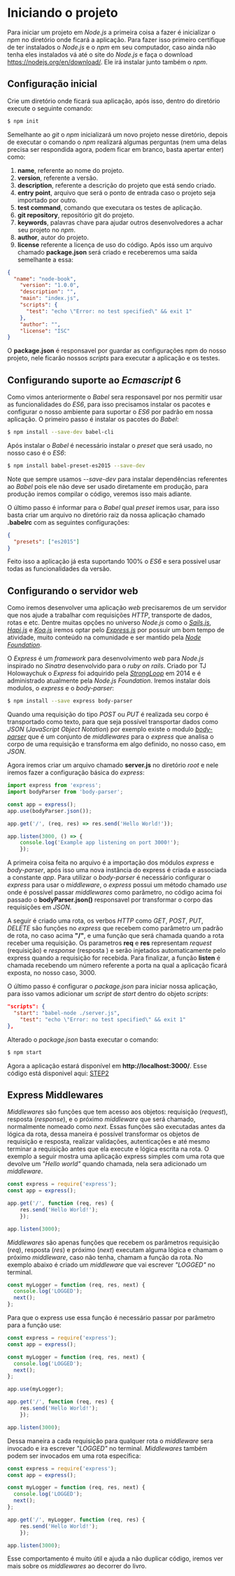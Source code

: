 # Iniciando o projeto

Para iniciar um projeto em *Node.js* a primeira coisa a fazer é inicializar o *npm* no diretório onde ficará a aplicação. Para fazer isso primeiro certifique de ter instalados o *Node.js* e o *npm* em seu computador, caso ainda não tenha eles instalados vá até o site do *Node.js* e faça o download https://nodejs.org/en/download/. Ele irá instalar junto também o *npm*.

## Configuração inicial
Crie um diretório onde ficará sua aplicação, após isso, dentro do diretório execute o seguinte comando:

```sh 
$ npm init
```

Semelhante ao *git* o *npm* inicializará um novo projeto nesse diretório, depois de executar o comando o *npm* realizará algumas perguntas (nem uma delas precisa ser respondida agora, podem ficar em branco, basta apertar enter) como:
1. **name**, referente ao nome do projeto.
2. **version**, referente a versão.
3. **description**, referente a descrição do projeto que está sendo criado.
4. **entry point**, arquivo que será o ponto de entrada caso o projeto seja importado por outro. 
5. **test command**, comando que executara os testes de aplicação. 
6. **git repository**, repositório git do projeto.
7. **keywords**, palavras chave para ajudar outros desenvolvedores a achar seu projeto no *npm*.
8. **author**, autor do projeto.
9. **license** referente a licença de uso do código.
Após isso um arquivo chamado **package.json** será criado e receberemos uma saída semelhante a essa:

```json
{
  "name": "node-book",
    "version": "1.0.0",
    "description": "",
    "main": "index.js",
    "scripts": {
      "test": "echo \"Error: no test specified\" && exit 1"
    },
    "author": "",
    "license": "ISC"
}
```

O **package.json** é responsavel por guardar as configurações npm do nosso projeto, nele ficarão nossos *scripts* para executar a aplicação e os testes.

## Configurando suporte ao *Ecmascript* 6 
Como vimos anteriormente o *Babel* sera responsavel por nos permitir usar as funcionalidades do *ES6*, para isso precisamos instalar os pacotes e configurar o nosso ambiente para suportar o *ES6* por padrão em nossa aplicação.
O primeiro passo é instalar os pacotes do *Babel*:

```sh
$ npm install --save-dev babel-cli
```

Após instalar o *Babel* é necessário instalar o *preset* que será usado, no nosso caso é o *ES6*:
```sh
$ npm install babel-preset-es2015 --save-dev
```

Note que sempre usamos *--save-dev* para instalar dependências referentes ao *Babel* pois ele não deve ser usado diretamente em produção, para produção iremos compilar o código, veremos isso mais adiante.

O último passo é informar para o *Babel* qual *preset* iremos usar, para isso basta criar um arquivo no diretório raiz da nossa aplicação chamado **.babelrc** com as seguintes configurações:

```json
{
  "presets": ["es2015"]
}
```

Feito isso a aplicação já esta suportando 100% o *ES6* e sera possivel usar todas as funcionalidades da versão.

## Configurando o servidor web
Como iremos desenvolver uma aplicação *web* precisaremos de um servidor que nos ajude a trabalhar com requisições *HTTP*, transporte de dados, rotas e etc. Dentre muitas opções no universo *Node.js* como o [*Sails.js*](), [*Hapi.js*]() e [*Koa.js*]() iremos optar pelo [*Express.js*]() por possuir um bom tempo de atividade, muito conteúdo na comunidade e ser mantido pela [*Node Foundation*]().

O *Express* é um *framework* para desenvolvimento *web* para *Node.js* inspirado no *Sinatra* desenvolvido para o *ruby on rails*. Criado por TJ Holowaychuk o *Express* foi adquirido pela [*StrongLoop*]() em 2014 e é administrado atualmente pela *Node.js Foundation*.
Iremos instalar dois modulos, o *express* e o *body-parser*:

```sh
$ npm install --save express body-parser
```

Quando uma requisição do tipo *POST* ou *PUT* é realizada seu corpo é transportado como texto, para que seja possível transportar dados como *JSON* (*JavaScript Object Notation*) por exemplo existe o modulo [*body-parser*]() que é um conjunto de *middlewares* para o *express* que analisa o corpo de uma requisição e transforma em algo definido, no nosso caso, em *JSON*.

Agora iremos criar um arquivo chamado **server.js** no diretório *root* e nele iremos fazer a configuração básica do *express*:
```javascript
import express from 'express';
import bodyParser from 'body-parser';

const app = express();
app.use(bodyParser.json());

app.get('/', (req, res) => res.send('Hello World!'));

app.listen(3000, () => {
    console.log('Example app listening on port 3000!');
    });
```
A primeira coisa feita no arquivo é a importação dos módulos *express* e *body-parser*, após isso uma nova instância do express é criada e associada a constante *app*. Para utilizar o *body-parser* é necessário configurar o *express* para usar o *middleware*, o *express* possui um método chamado *use* onde é possível passar *middlewares* como parâmetro, no código acima foi passado o **bodyParser.json()** responsavel por transformar o corpo das requisições em *JSON*.

A seguir é criado uma rota, os verbos *HTTP* como *GET*, *POST*, *PUT*, *DELETE* são funções no *express* que recebem como parâmetro um padrão de rota, no caso acima **"/"**, e uma função que será chamada quando a rota receber uma requisição. Os parametros **req** e **res** representam *request* (requisição) e *response* (resposta ) e serão injetados automaticamente pelo express quando a requisição for recebida.
Para finalizar, a função **listen** é chamada recebendo um número referente a porta na qual a aplicação ficará exposta, no nosso caso, 3000.

O último passo é configurar o *package.json* para iniciar nossa aplicação, para isso vamos adicionar um *script* de *start* dentro do objeto *scripts*:

```json
"scripts": {
  "start": "babel-node ./server.js",
    "test": "echo \"Error: no test specified\" && exit 1"
},
  ```

  Alterado o *package.json* basta executar o comando: 
  ```sh
  $ npm start
  ```

  Agora a aplicação estará disponível em **http://localhost:3000/**.
  Esse código está disponivel aqui: [STEP2]()

## Express Middlewares 
  *Middlewares* são funções que tem acesso aos objetos: requisição (*request*), resposta (*response*), e o próximo *middleware* que será chamado, normalmente nomeado como *next*.
  Essas funções são executadas antes da lógica da rota, dessa maneira é possível transformar os objetos de requisição e resposta, realizar validações, autenticações e até mesmo terminar a requisição antes que ela execute e lógica escrita na rota. 
  O exemplo a seguir mostra uma aplicação express simples com uma rota que devolve um *"Hello world"* quando chamada, nela sera adicionado um *middleware*.

  ```javascript
  const express = require('express');
  const app = express();

  app.get('/', function (req, res) {
      res.send('Hello World!');
      });

app.listen(3000);
```

*Middlewares* são apenas funções que recebem os parâmetros requisição (*req*), resposta (*res*) e próximo (*next*) executam alguma lógica e chamam o próximo *middleware*, caso não tenha, chamam a função da rota. No exemplo abaixo é criado um *middleware* que vai escrever *"LOGGED"* no terminal.

```javascript
const myLogger = function (req, res, next) {
  console.log('LOGGED');
  next();
};
```

Para que o express use essa função é necessário passar por parâmetro para a função use:

```javascript
const express = require('express');
const app = express();

const myLogger = function (req, res, next) {
  console.log('LOGGED');
  next();
};

app.use(myLogger);

app.get('/', function (req, res) {
    res.send('Hello World!');
    });

app.listen(3000);
```

Dessa maneira a cada requisição para qualquer rota o *middleware* sera invocado e ira escrever *"LOGGED"* no terminal.
*Middlewares* também podem ser invocados em uma rota específica:

```javascript
const express = require('express');
const app = express();

const myLogger = function (req, res, next) {
  console.log('LOGGED');
  next();
};

app.get('/', myLogger, function (req, res) {
    res.send('Hello World!');
    });

app.listen(3000);
```

Esse comportamento é muito útil e ajuda a não duplicar código, iremos ver mais sobre os *middlewares* ao decorrer do livro.
